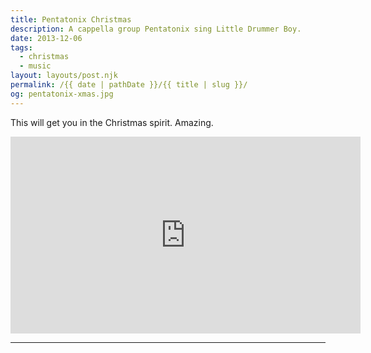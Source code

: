 ```yaml
---
title: Pentatonix Christmas
description: A cappella group Pentatonix sing Little Drummer Boy.
date: 2013-12-06
tags: 
  - christmas
  - music
layout: layouts/post.njk
permalink: /{{ date | pathDate }}/{{ title | slug }}/
og: pentatonix-xmas.jpg
---
```


This will get you in the Christmas spirit. Amazing.

<iframe class="youtube-video" width="560" height="315" src="https://www.youtube.com/embed/qJ_MGWio-vc" title="YouTube video player" frameborder="0" allow="accelerometer; autoplay; clipboard-write; encrypted-media; gyroscope; picture-in-picture; web-share" allowfullscreen></iframe>

---
